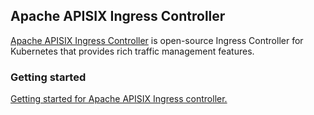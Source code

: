 ## Apache APISIX Ingress Controller

[Apache APISIX Ingress Controller](https://github.com/apache/apisix-ingress-controller/) is open-source Ingress Controller for Kubernetes that provides rich traffic management features.

### Getting started

[Getting started for Apache APISIX Ingress controller.](https://apisix.apache.org/docs/ingress-controller/getting-started/)

